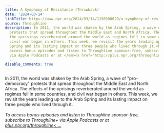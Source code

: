 ```yaml
---
title: A Symphony of Resistance (Throwback)
date: '2024-03-14'
linkTitle: https://www.npr.org/2024/03/14/1198908629/a-symphony-of-resistance-throwback
source: Throughline
description: In 2011, the world was shaken by the Arab Spring, a wave of "pro-democracy"
  protests that spread throughout the Middle East and North Africa. The effects of
  the uprisings reverberated around the world as regimes fell in some countries, and
  civil war began in others. This week, we revisit the years leading up to the Arab
  Spring and its lasting impact on three people who lived through it.<br/><br/><em>To
  access bonus episodes and listen to Throughline sponsor-free, subscribe to Throughline+
  via Apple Podcasts or at </em><a href="http://plus.npr.org/throughline"><em>plus.npr.org/throughline</em><
  ...
disable_comments: true
---
```

In 2011, the world was shaken by the Arab Spring, a wave of "pro-democracy" protests that spread throughout the Middle East and North Africa. The effects of the uprisings reverberated around the world as regimes fell in some countries, and civil war began in others. This week, we revisit the years leading up to the Arab Spring and its lasting impact on three people who lived through it.<br/><br/><em>To access bonus episodes and listen to Throughline sponsor-free, subscribe to Throughline+ via Apple Podcasts or at </em><a href="http://plus.npr.org/throughline"><em>plus.npr.org/throughline</em>< ...